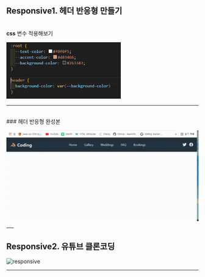 ## Responsive1. 헤더 **반응형** 만들기
<br> **css** 변수 적용해보기

<img src="images/css.PNG" alt="css" width="300">

---


<br>### 헤더 반응형 완성본
<br>

<img src="images/responsive.gif" alt="responsive" width="700">
<br>
___

## Responsive2. 유튜브 클론코딩

<img src="images/responsive_youtube.gif" alt="responsive" width="700">

___